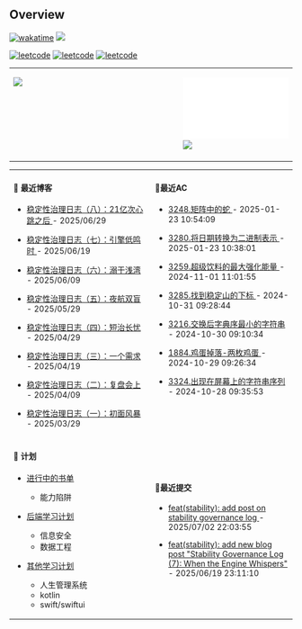 
## Overview

[![wakatime](https://wakatime.com/badge/user/78591c59-95d5-4479-b2fc-988c35f31d59.svg)](https://wakatime.com/@78591c59-95d5-4479-b2fc-988c35f31d59) ![](https://gpvc.arturio.dev/0xcaffebabe)

[![leetcode](https://leetcode-badge.ismy.wang/ranking)](https://leetcode.cn/u/0xcaffebabe/) [![leetcode](https://leetcode-badge.ismy.wang/solved)](https://leetcode.cn/u/0xcaffebabe/) [![leetcode](https://leetcode-badge.ismy.wang/ac)](https://leetcode.cn/u/0xcaffebabe/)

<table border="0">
  <tr border="0">

  <td valign="top" width="60%">

  ![](https://github-readme-stats.vercel.app/api/wakatime?username=0xcaffebabe&layout=compact&langs_count=12&theme=dark&range=all_time)

  </td>

  <td valign="top" width="40%">

  ![](https://raw.githubusercontent.com/0xcaffebabe/github-stats/master/generated/overview.svg)
  ![](https://github-profile-summary-cards.vercel.app/api/cards/productive-time?username=0xcaffebabe&theme=github_dark&utcOffset=8)

  </td>
  </tr>

</table>

<table>

<tr>
<td valign="top" width="50%">

#### 📖 最近博客


* <a href="https://0xcaffebabe.github.io/%E7%A8%B3%E5%AE%9A%E6%80%A7/2025/06/29/%E7%A8%B3%E5%AE%9A%E6%80%A7%E6%B2%BB%E7%90%86%E6%97%A5%E5%BF%97-%E5%85%AB-21%E4%BA%BF%E6%AC%A1%E5%BF%83%E8%B7%B3%E4%B9%8B%E5%90%8E.html" target="_blank"> 稳定性治理日志（八）：21亿次心跳之后 </a> - 2025/06/29 

    
* <a href="https://0xcaffebabe.github.io/%E7%A8%B3%E5%AE%9A%E6%80%A7/2025/06/19/%E7%A8%B3%E5%AE%9A%E6%80%A7%E6%B2%BB%E7%90%86%E6%97%A5%E5%BF%97-%E4%B8%83-%E5%BC%95%E6%93%8E%E4%BD%8E%E9%B8%A3%E6%97%B6.html" target="_blank"> 稳定性治理日志（七）：引擎低鸣时 </a> - 2025/06/19 

    
* <a href="https://0xcaffebabe.github.io/%E7%A8%B3%E5%AE%9A%E6%80%A7/2025/06/09/%E7%A8%B3%E5%AE%9A%E6%80%A7%E6%B2%BB%E7%90%86%E6%97%A5%E5%BF%97-%E5%85%AD-%E6%BA%BA%E4%BA%8E%E6%B5%85%E6%B9%BE.html" target="_blank"> 稳定性治理日志（六）：溺于浅湾 </a> - 2025/06/09 

    
* <a href="https://0xcaffebabe.github.io/%E7%A8%B3%E5%AE%9A%E6%80%A7/2025/05/29/%E7%A8%B3%E5%AE%9A%E6%80%A7%E6%B2%BB%E7%90%86%E6%97%A5%E5%BF%97-%E4%BA%94-%E5%A4%9C%E5%8D%8A%E6%83%8A%E9%AD%82.html" target="_blank"> 稳定性治理日志（五）：夜航双盲 </a> - 2025/05/29 

    
* <a href="https://0xcaffebabe.github.io/%E7%A8%B3%E5%AE%9A%E6%80%A7/2025/04/29/%E7%A8%B3%E5%AE%9A%E6%80%A7%E6%B2%BB%E7%90%86%E6%97%A5%E5%BF%97-%E5%9B%9B-%E7%9F%AD%E6%B2%BB%E9%95%BF%E5%BF%A7.html" target="_blank"> 稳定性治理日志（四）：短治长忧 </a> - 2025/04/29 

    
* <a href="https://0xcaffebabe.github.io/%E7%A8%B3%E5%AE%9A%E6%80%A7/2025/04/19/%E7%A8%B3%E5%AE%9A%E6%80%A7%E6%B2%BB%E7%90%86%E6%97%A5%E5%BF%97-%E4%B8%89-%E4%B8%80%E4%B8%AA%E9%9C%80%E6%B1%82.html" target="_blank"> 稳定性治理日志（三）：一个需求 </a> - 2025/04/19 

    
* <a href="https://0xcaffebabe.github.io/%E7%A8%B3%E5%AE%9A%E6%80%A7/2025/04/09/%E7%A8%B3%E5%AE%9A%E6%80%A7%E6%B2%BB%E7%90%86%E6%97%A5%E5%BF%97-%E4%BA%8C-%E5%A4%8D%E7%9B%98%E4%BC%9A%E4%B8%8A.html" target="_blank"> 稳定性治理日志（二）：复盘会上 </a> - 2025/04/09 

    
* <a href="https://0xcaffebabe.github.io/%E7%A8%B3%E5%AE%9A%E6%80%A7/2025/03/29/%E7%A8%B3%E5%AE%9A%E6%80%A7%E6%B2%BB%E7%90%86%E6%97%A5%E5%BF%97-%E4%B8%80-%E5%88%9D%E9%9D%A2%E9%A3%8E%E6%9A%B4.html" target="_blank"> 稳定性治理日志（一）：初面风暴 </a> - 2025/03/29 

        

</td>

<td valign="top" width="50%">

#### 🔋最近AC


  * <a href="https://leetcode.cn/submissions/detail/594905275" target="_blank"> 3248.矩阵中的蛇 </a> - 2025-01-23 10:54:09 

    
  * <a href="https://leetcode.cn/submissions/detail/594901512" target="_blank"> 3280.将日期转换为二进制表示 </a> - 2025-01-23 10:38:01 

    
  * <a href="https://leetcode.cn/submissions/detail/577335251" target="_blank"> 3259.超级饮料的最大强化能量 </a> - 2024-11-01 11:01:55 

    
  * <a href="https://leetcode.cn/submissions/detail/577057848" target="_blank"> 3285.找到稳定山的下标 </a> - 2024-10-31 09:28:44 

    
  * <a href="https://leetcode.cn/submissions/detail/576762176" target="_blank"> 3216.交换后字典序最小的字符串 </a> - 2024-10-30 09:10:34 

    
  * <a href="https://leetcode.cn/submissions/detail/576495497" target="_blank"> 1884.鸡蛋掉落-两枚鸡蛋 </a> - 2024-10-29 09:26:34 

    
  * <a href="https://leetcode.cn/submissions/detail/576222133" target="_blank"> 3324.出现在屏幕上的字符串序列 </a> - 2024-10-28 09:35:53 

    

</td>

</tr>

<tr>

<td valign="top" width="50%">

#### 📝 计划

- [进行中的书单](https://github.com/users/0xcaffebabe/projects/9)
  - 能力陷阱


- [后端学习计划](https://github.com/users/0xcaffebabe/projects/10)
  - 信息安全
  - 数据工程


- [其他学习计划](https://github.com/users/0xcaffebabe/projects/11)
  - 人生管理系统
  - kotlin
  - swift/swiftui


<td>

#### 🌴最近提交


  * <a href="https://github.com/0xcaffebabe/0xcaffebabe.github.io/commit/3e0618f1879d234de067607d50893c3b799e3da3" target="_blank"> feat(stability): add post on stability governance log </a> - 2025/07/02 22:03:55 

    
  * <a href="https://github.com/0xcaffebabe/0xcaffebabe.github.io/commit/24a0c5e4f65554885e2d23fde0af554d9388b2ca" target="_blank"> feat(stability): add new blog post "Stability Governance Log (7): When the Engine Whispers" </a> - 2025/06/19 23:11:10 

    

</td>

</tr>

</table>


